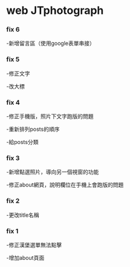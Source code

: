 # web JTphotograph

### fix 6

-新增留言區（使用google表單串接）


### fix 5

-修正文字

-改大標


### fix 4

-修正手機版，照片下文字跑版的問題

-重新排列posts的順序

-給posts分類


### fix 3

-新增點選照片，導向另一個視窗的功能

-修正about網頁，說明欄位在手機上會跑版的問題


### fix 2

-更改title名稱


### fix 1

-修正漢堡選單無法點擊

-增加about頁面